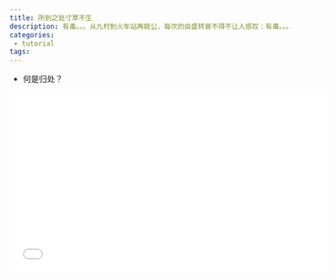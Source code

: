 ```yaml
---
title: 所到之处寸草不生
description: 有毒。。。从九村到火车站再姚公，每次的由盛转衰不得不让人感叹：有毒。。。
categories:
 - tutorial
tags:
---
```


* 何是归处？
<iframe width="560" height="315" src="morvanzhou.github.io/static/results/rl/6-4-demo_openai.mp4" frameborder="0" allowfullscreen></iframe>
